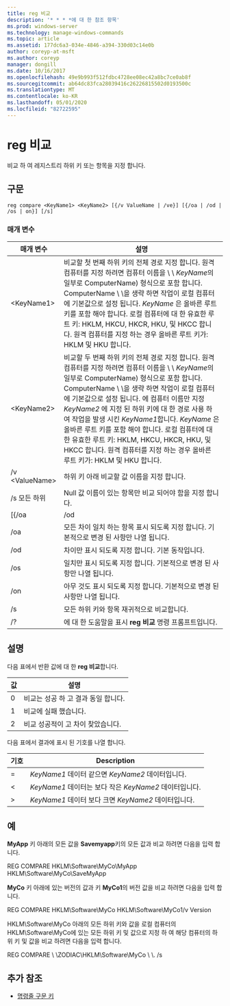 ```yaml
---
title: reg 비교
description: '* * * *에 대 한 참조 항목'
ms.prod: windows-server
ms.technology: manage-windows-commands
ms.topic: article
ms.assetid: 177dc6a3-034e-4846-a394-330d03c14e0b
author: coreyp-at-msft
ms.author: coreyp
manager: dongill
ms.date: 10/16/2017
ms.openlocfilehash: 49e9b993f512fdbc4728ee08ec42a8bc7ce0ab8f
ms.sourcegitcommit: ab64dc83fca28039416c26226815502d0193500c
ms.translationtype: MT
ms.contentlocale: ko-KR
ms.lasthandoff: 05/01/2020
ms.locfileid: "82722595"
---
```

# <a name="reg-compare"></a>reg 비교



비교 하 여 레지스트리 하위 키 또는 항목을 지정 합니다.



## <a name="syntax"></a>구문

```
reg compare <KeyName1> <KeyName2> [{/v ValueName | /ve}] [{/oa | /od | /os | on}] [/s]
```

### <a name="parameters"></a>매개 변수

|    매개 변수    |                                                                                                                                                                                                                                                                                          설명                                                                                                                                                                                                                                                                                           |
|-----------------|------------------------------------------------------------------------------------------------------------------------------------------------------------------------------------------------------------------------------------------------------------------------------------------------------------------------------------------------------------------------------------------------------------------------------------------------------------------------------------------------------------------------------------------------------------------------------------------------|
|   \<KeyName1>   |                                                               비교할 첫 번째 하위 키의 전체 경로 지정 합니다. 원격 컴퓨터를 지정 하려면 컴퓨터 이름을 \\ \\ *KeyName*의 일부로 ComputerName\) 형식으로 포함 합니다. ComputerName \\ \\을 생략 하면 작업이 로컬 컴퓨터에 기본값으로 설정 됩니다. *KeyName* 은 올바른 루트 키를 포함 해야 합니다. 로컬 컴퓨터에 대 한 유효한 루트 키: HKLM, HKCU, HKCR, HKU, 및 HKCC 합니다. 원격 컴퓨터를 지정 하는 경우 올바른 루트 키가: HKLM 및 HKU 합니다.                                                                |
|   \<KeyName2>   | 비교할 두 번째 하위 키의 전체 경로 지정 합니다. 원격 컴퓨터를 지정 하려면 컴퓨터 이름을 \\ \\ *KeyName*의 일부로 ComputerName\) 형식으로 포함 합니다. ComputerName \\ \\을 생략 하면 작업이 로컬 컴퓨터에 기본값으로 설정 됩니다. 에 컴퓨터 이름만 지정 *KeyName2* 에 지정 된 하위 키에 대 한 경로 사용 하 여 작업을 발생 시킨 *KeyName1*합니다. *KeyName* 은 올바른 루트 키를 포함 해야 합니다. 로컬 컴퓨터에 대 한 유효한 루트 키: HKLM, HKCU, HKCR, HKU, 및 HKCC 합니다. 원격 컴퓨터를 지정 하는 경우 올바른 루트 키가: HKLM 및 HKU 합니다. |
| /v \<ValueName> |                                                                                                                                                                                                                                                                     하위 키 아래 비교할 값 이름을 지정 합니다.                                                                                                                                                                                                                                                                      |
|       /s 모든 하위       |                                                                                                                                                                                                                                                         Null 값 이름이 있는 항목만 비교 되어야 함을 지정 합니다.                                                                                                                                                                                                                                                         |
|      [{/oa      |                                                                                                                                                                                                                                                                                              /od                                                                                                                                                                                                                                                                                               |
|       /oa       |                                                                                                                                                                                                                                             모든 차이 일치 하는 항목 표시 되도록 지정 합니다. 기본적으로 변경 된 사항만 나열 됩니다.                                                                                                                                                                                                                                             |
|       /od       |                                                                                                                                                                                                                                                          차이만 표시 되도록 지정 합니다. 기본 동작입니다.                                                                                                                                                                                                                                                          |
|       /os       |                                                                                                                                                                                                                                                    일치만 표시 되도록 지정 합니다. 기본적으로 변경 된 사항만 나열 됩니다.                                                                                                                                                                                                                                                     |
|       /on       |                                                                                                                                                                                                                                                       아무 것도 표시 되도록 지정 합니다. 기본적으로 변경 된 사항만 나열 됩니다.                                                                                                                                                                                                                                                        |
|       /s        |                                                                                                                                                                                                                                                                         모든 하위 키와 항목 재귀적으로 비교합니다.                                                                                                                                                                                                                                                                          |
|       /?        |                                                                                                                                                                                                                                                                    에 대 한 도움말을 표시 **reg 비교** 명령 프롬프트입니다.                                                                                                                                                                                                                                                                    |

## <a name="remarks"></a>설명

다음 표에서 반환 값에 대 한 **reg 비교**합니다.

|값|설명|
|-----|-----------|
|0|비교는 성공 하 고 결과 동일 합니다.|
|1|비교에 실패 했습니다.|
|2|비교 성공적이 고 차이 찾았습니다.|

다음 표에서 결과에 표시 된 기호를 나열 합니다.

|기호|Description|
|------|-----------|
|=|*KeyName1* 데이터 같으면 *KeyName2* 데이터입니다.|
|<|*KeyName1* 데이터는 보다 작은 *KeyName2* 데이터입니다.|
|>|*KeyName1* 데이터 보다 크면 *KeyName2* 데이터입니다.|

## <a name="examples"></a>예

**MyApp** 키 아래의 모든 값을 **Savemyapp**키의 모든 값과 비교 하려면 다음을 입력 합니다.

REG COMPARE HKLM\Software\MyCo\MyApp HKLM\Software\MyCo\SaveMyApp

**MyCo** 키 아래에 있는 버전의 값과 키 **MyCo1**의 버전 값을 비교 하려면 다음을 입력 합니다.

REG COMPARE HKLM\Software\MyCo HKLM\Software\MyCo1/v Version

HKLM\Software\MyCo 아래의 모든 하위 키와 값을 로컬 컴퓨터의 HKLM\Software\MyCo에 있는 모든 하위 키 및 값으로 지정 하 여 해당 컴퓨터의 하위 키 및 값을 비교 하려면 다음을 입력 합니다.

REG COMPARE \\ \\ZODIAC\HKLM\Software\MyCo \\ \\. /s

## <a name="additional-references"></a>추가 참조

- [명령줄 구문 키](command-line-syntax-key.md)
